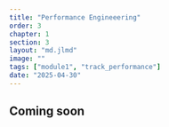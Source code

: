 ```yaml
---
title: "Performance Engineeering"
order: 3
chapter: 1
section: 3
layout: "md.jlmd"
image: ""
tags: ["module1", "track_performance"]
date: "2025-04-30"
---
```


## Coming soon